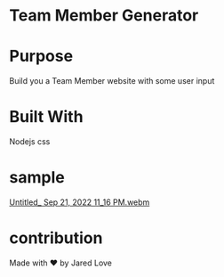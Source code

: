 # Team Member Generator

# Purpose

Build you a Team Member website with some user input

# Built With

Nodejs css


# sample

[Untitled_ Sep 21, 2022 11_16 PM.webm](https://user-images.githubusercontent.com/106944900/191657491-470487d2-c7ba-460c-b51e-20b82e523309.webm)

# contribution

Made with ❤️ by Jared Love